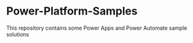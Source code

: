 # Power-Platform-Samples
This repository contains some Power Apps and Power Automate sample solutions
